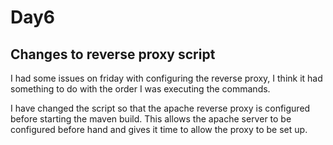 # Day6

## Changes to reverse proxy script
I had some issues on friday with configuring the reverse proxy, I think it had something to do with the order I was executing the commands.

I have changed the script so that the apache reverse proxy is configured before starting the maven build. This allows the apache server to be configured before hand and gives it time to
allow the proxy to be set up.

